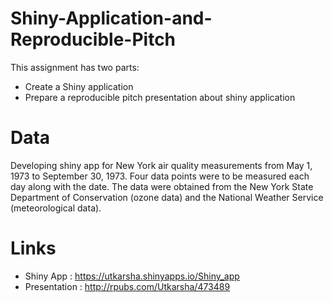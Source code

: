 # Shiny-Application-and-Reproducible-Pitch
This assignment has two parts:
- Create a Shiny application
- Prepare a reproducible pitch presentation about shiny application

# Data 
Developing shiny app for New York air quality measurements from May 1, 1973 to September 30, 1973.
Four data points were to be measured each day along with the date. 
The data were obtained from the New York State Department of Conservation (ozone data) and the National 
Weather Service (meteorological data).

# Links 
- Shiny App : https://utkarsha.shinyapps.io/Shiny_app
- Presentation : http://rpubs.com/Utkarsha/473489
